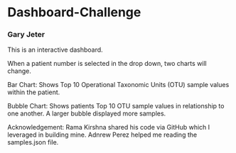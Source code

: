 <h1> Dashboard-Challenge </h1>
<h3> Gary Jeter </h3>

<p> This is an interactive dashboard.</p>
<p> When a patient number is selected in the drop down, two charts will change. </p>
<p> Bar Chart:  Shows Top 10 Operational Taxonomic Units (OTU) sample values within the patient.</p>
<p> Bubble Chart:  Shows patients Top 10 OTU sample values in relationship to one another.  A larger bubble displayed more samples.</p>
<p> </p>

<p> Acknowledgement:  Rama Kirshna shared his code via GitHub which I leveraged in building mine.  Adnrew Perez helped me reading the samples.json file.</p> 


